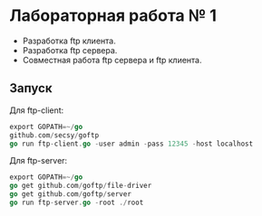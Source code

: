 # Лабораторная работа № 1

* Разработка ftp клиента.
* Разработка ftp сервера.
* Совместная работа ftp сервера и ftp клиента.

## Запуск

Для ftp-client:
```go
export GOPATH=~/go
github.com/secsy/goftp
go run ftp-client.go -user admin -pass 12345 -host localhost
```

Для ftp-server:
```go
export GOPATH=~/go
go get github.com/goftp/file-driver
go get github.com/goftp/server
go run ftp-server.go -root ./root
```
